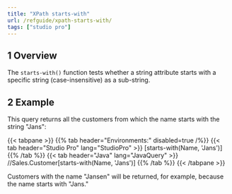 ```yaml
---
title: "XPath starts-with"
url: /refguide/xpath-starts-with/
tags: ["studio pro"]
---
```


## 1 Overview

The `starts-with()` function tests whether a string attribute starts with a specific string (case-insensitive) as a sub-string.

## 2 Example

This query returns all the customers from which the name starts with the string "Jans":

{{< tabpane >}}
  {{% tab header="Environments:" disabled=true /%}}
  {{< tab header="Studio Pro" lang="StudioPro" >}}
    [starts-with(Name, 'Jans')]
    {{% /tab %}}
  {{< tab header="Java" lang="JavaQuery" >}}
     //Sales.Customer[starts-with(Name, 'Jans')]
    {{% /tab %}}
{{< /tabpane >}}

Customers with the name "Jansen" will be returned, for example, because the name starts with "Jans."
